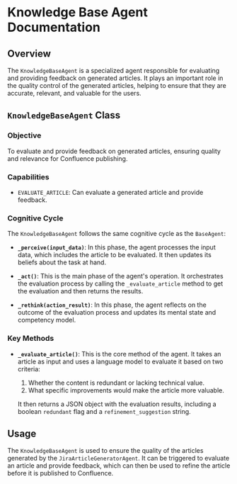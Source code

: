 # Knowledge Base Agent Documentation

## Overview

The `KnowledgeBaseAgent` is a specialized agent responsible for evaluating and providing feedback on generated articles. It plays an important role in the quality control of the generated articles, helping to ensure that they are accurate, relevant, and valuable for the users.

## `KnowledgeBaseAgent` Class

### Objective

To evaluate and provide feedback on generated articles, ensuring quality and relevance for Confluence publishing.

### Capabilities

- `EVALUATE_ARTICLE`: Can evaluate a generated article and provide feedback.

### Cognitive Cycle

The `KnowledgeBaseAgent` follows the same cognitive cycle as the `BaseAgent`:

- **`_perceive(input_data)`**: In this phase, the agent processes the input data, which includes the article to be evaluated. It then updates its beliefs about the task at hand.

- **`_act()`**: This is the main phase of the agent's operation. It orchestrates the evaluation process by calling the `_evaluate_article` method to get the evaluation and then returns the results.

- **`_rethink(action_result)`**: In this phase, the agent reflects on the outcome of the evaluation process and updates its mental state and competency model.

### Key Methods

- **`_evaluate_article()`**: This is the core method of the agent. It takes an article as input and uses a language model to evaluate it based on two criteria:
    1. Whether the content is redundant or lacking technical value.
    2. What specific improvements would make the article more valuable.

    It then returns a JSON object with the evaluation results, including a boolean `redundant` flag and a `refinement_suggestion` string.

## Usage

The `KnowledgeBaseAgent` is used to ensure the quality of the articles generated by the `JiraArticleGeneratorAgent`. It can be triggered to evaluate an article and provide feedback, which can then be used to refine the article before it is published to Confluence.
